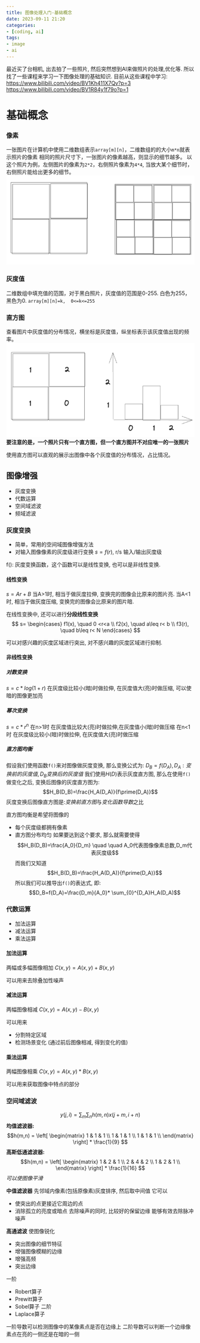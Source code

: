 ```yaml
---
title: 图像处理入门-基础概念
date: 2023-09-11 21:20
categories: 
- [coding, ai]
tags: 
- image
- ai
---
```

最近买了台相机, 出去拍了一些照片, 然后突然想到AI来做照片的处理,优化等. 所以找了一些课程来学习一下图像处理的基础知识.
目前从这些课程中学习:
https://www.bilibili.com/video/BV1Kh411X7Qv?p=3
https://www.bilibili.com/video/BV1R84y1f79o?p=1
# 基础概念
### 像素
一张图片在计算机中使用二维数组表示`array[m][n]`，二维数组的的大小`m*n`就表示照片的像素
相同的照片尺寸下，一张图片的像素越高，则显示的细节越多。
以这个照片为例，左侧图片的像素为`2*2`，右侧照片像素为`4*4`, 当放大某个细节时，右侧照片能给出更多的细节。
![](https://raw.githubusercontent.com/liunaijie/images/master/202309112132448.png)
### 灰度值
二维数组中填充值的范围，对于黑白照片，灰度值的范围是0-255. 白色为255，黑色为0.
`array[m][n]=k,  0<=k<=255`

### 直方图
查看图片中灰度值的分布情况，横坐标是灰度值，纵坐标表示该灰度值出现的频率。
![](https://raw.githubusercontent.com/liunaijie/images/master/202309112133842.png)
**要注意的是，一个照片只有一个直方图，但一个直方图并不对应唯一的一张照片**

使用直方图可以直观的展示出图像中各个灰度值的分布情况，占比情况。

## 图像增强
- 灰度变换
- 代数运算
- 空间域滤波
- 频域滤波
### 灰度变换
-  简单，常用的空间域图像增强方法
- 对输入图像像素的灰度级进行变换
$s=f(r)$,  r/s 输入/输出灰度级

f(): 灰度变换函数，这个函数可以是线性变换, 也可以是非线性变换.
#### 线性变换
$s = Ar+B$
当A>1时, 相当于做灰度拉伸, 变换完的图像会比原来的图片亮.
当A<1时, 相当于做灰度压缩, 变换完的图像会比原来的图片暗.

在线性变换中, 还可以进行**分段线性变换**
$$
s=
\begin{cases}
f1(x), \quad 0 <r<a \\
f2(x), \quad a\leq r< b \\
f3(r), \quad b\leq r< N
\end{cases}
$$


可以对感兴趣的灰度区域进行突出, 对不感兴趣的灰度区域进行抑制.
#### 非线性变换
##### 对数变换
$s = c * log(1+r)$
在灰度级比较小(暗)时做拉伸, 在灰度值大(亮)时做压缩, 可以使暗的图像更加亮
##### 幂次变换
$s = c * r^n$
在n>1时
在灰度值比较大(亮)时做拉伸,在灰度值小(暗)时做压缩
在n<1时
在灰度级比较小(暗)时做拉伸, 在灰度值大(亮)时做压缩
##### 直方图均衡
假设我们使用函数`f()`来对图像做灰度变换, 那么变换公式为: $D_B=f(D_A), D_A:变换前的灰度值,D_B变换后的灰度值$
我们使用$H(D)$表示灰度直方图, 那么在使用`f()`做变化之后, 变换后图像的灰度直方图为:
$$H_B(D_B)=\frac{H_A(D_A)}{f\prime(D_A)}$$
灰度变换后图像直方图是:*变换前直方图*与*变化函数导数*之比

直方图均衡是希望将图像的
- 每个灰度级都拥有像素
- 直方图分布均匀
如果要达到这个要求, 那么就需要使得
$$H_B(D_B)=\frac{A_0}{D_m} \quad \quad  A_0代表图像像素总数,D_m代表灰度级$$
而我们又知道
$$H_B(D_B)=\frac{H_A(D_A)}{f\prime(D_A)}$$
所以我们可以推导出`f()`的表达式, 即:
$$D_B=f(D_A)=\frac{D_m}{A_0}* \sum_{0}^{D_A}H_A(D_A)$$
### 代数运算
- 加法运算
- 减法运算
- 乘法运算
#### 加法运算
两幅或多幅图像相加
$C(x,y)=A(x,y)+B(x,y)$

可以用来去除叠加性噪声

#### 减法运算
两幅图像相减
$C(x,y)=A(x,y)-B(x,y)$

可以用来
- 分割特定区域
- 检测场景变化 (通过前后图像相减, 得到变化的值)

#### 乘法运算
两幅图像相乘
$C(x,y)=A(x,y)*B(x,y)$

可以用来获取图像中特点的部分



### 空间域滤波
$$y(j,i)=\sum_{m}\sum_{n}h(m,n)x(j+m,i+n)$$
**均值滤波器:**
$$h(m,n) = 
\left[
\begin{matrix}
1 & 1 & 1 \\
1 & 1 & 1 \\
1 & 1 & 1 \\
\end{matrix}
\right]
*
\frac{1}{9}
$$
**高斯低通滤波器:**
$$h(m,n) = 
\left[
\begin{matrix}
1 & 2 & 1 \\
2 & 4 & 2 \\
1 & 2 & 1 \\
\end{matrix}
\right]
*
\frac{1}{16}
$$
*可以使图像平滑*

**中值滤波器**
先邻域内像素(包括原像素)灰度排序, 然后取中间值
它可以
- 使突出的点更接近它周边的点
- 消除孤立的亮度或暗点
去除噪声的同时, 比较好的保留边缘
能够有效去除脉冲噪声

**高通滤波**
使图像锐化
- 突出图像的细节特征
- 增强图像模糊的边缘
- 增强高频
- 突出边缘

一阶
- Robert算子
- Prewitt算子
- Sobel算子
二阶
- Laplace算子


一阶导数可以检测图像中的某像素点是否在边缘上
二阶导数可以判断一个边缘像素点在亮的一侧还是在暗的一侧